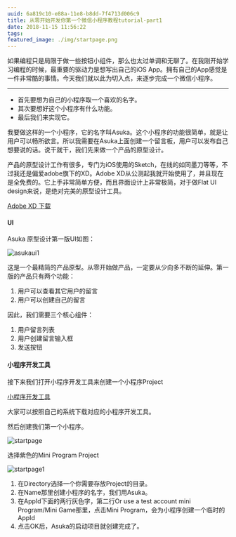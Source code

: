 ```yaml
---
uuid: 6a819c10-e88a-11e8-b8dd-7f4713d006c9
title: 从零开始开发你第一个微信小程序教程tutorial-part1
date: 2018-11-15 11:56:22
tags:
featured_image: ./img/startpage.png
---
```


如果编程只是局限于做一些按钮小组件，那么也太过单调和无聊了。在我刚开始学习编程的时候，最重要的驱动力是想写出自己的iOS App。拥有自己的App感觉是一件非常酷的事情。今天我们就以此为切入点，来逐步完成一个微信小程序。

___

* 首先要想为自己的小程序取一个喜欢的名字。
* 其次要想好这个小程序有什么功能。
* 最后我们来实现它。



我要做这样的一个小程序，它的名字叫Asuka。这个小程序的功能很简单，就是让用户可以畅所欲言。所以我需要在Asuka上面创建一个留言板，用户可以发布自己想要说的话。说干就干，我们先来做一个产品的原型设计。

产品的原型设计工作有很多，专门为iOS使用的Sketch，在线的如同墨刀等等，不过我还是偏爱adobe旗下的XD。Adobe XD从公测起我就开始使用了，并且现在是全免费的。它上手非常简单方便，而且界面设计上非常极简，对于做Flat UI design来说，是绝对完美的原型设计工具。

[Adobe XD 下载](https://www.adobe.com/hk_en/products/xd.html)

#### UI

Asuka 原型设计第一版UI如图：

![asukaui1](/img/asukaui1.png)

这是一个最精简的产品原型。从零开始做产品，一定要从少向多不断的延伸。第一版的产品只有两个功能：

1. 用户可以查看其它用户的留言
2. 用户可以创建自己的留言

因此，我们需要三个核心组件：

1. 用户留言列表
2. 用户创建留言输入框
3. 发送按钮



#### 小程序开发工具

接下来我们打开小程序开发工具来创建一个小程序Project

[小程序开发工具](https://developers.weixin.qq.com/miniprogram/dev/devtools/download.html?t=18111420)

大家可以按照自己的系统下载对应的小程序开发工具。

然后创建我们第一个小程序。



![startpage](/img/startpage.png)

选择紫色的Mini Program Project



![startpage1](/img/startpage1.png)

1. 在Directory选择一个你需要存放Project的目录。
2. 在Name那里创建小程序的名字，我们用Asuka。
3. 在AppId下面的两行灰色字，第二行Or use a test account mini Program/Mini Game那里，点击Mini Program，会为小程序创建一个临时的AppId
4. 点击OK后，Asuka的启动项目就创建完成了。






